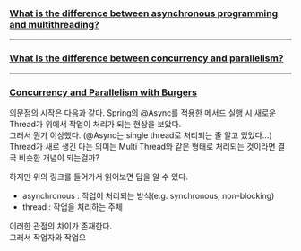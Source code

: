### [What is the difference between asynchronous programming and multithreading?](https://stackoverflow.com/questions/34680985/what-is-the-difference-between-asynchronous-programming-and-multithreading)
--------------------------------
### [What is the difference between concurrency and parallelism?](https://stackoverflow.com/questions/1050222/what-is-the-difference-between-concurrency-and-parallelism)
--------------------------------
### [Concurrency and Parallelism with Burgers](https://fastapi.tiangolo.com/async/#concurrency-and-burgers)

의문점의 시작은 다음과 같다. Spring의 @Async를 적용한 메서드 실행 시 새로운 Thread가 위에서 작업이 처리가 되는 현상을 보았다.    
그래서 뭔가 이상했다. (@Async는 single thread로 처리되는 줄 알고 있었다...)   
Thread가 새로 생긴 다는 의미는 Multi Thread와 같은 형태로 처리되는 것이라면 결국 비슷한 개념이 되는걸까?  


하지만 위의 링크를 들어가서 읽어보면 답을 알 수 있다.    
* asynchronous : 작업이 처리되는 방식(e.g. synchronous, non-blocking)    
* thread : 작업을 처리하는 주체

이러한 관점의 차이가 존재한다.    
그래서 작업자와 작업으

